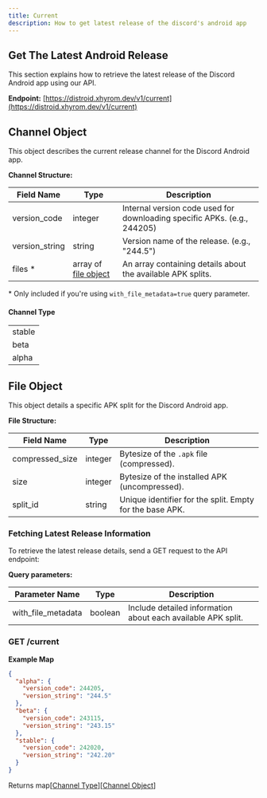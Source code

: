 ```yaml
---
title: Current
description: How to get latest release of the discord's android app
---
```


## Get The Latest Android Release

This section explains how to retrieve the latest release of the Discord Android app using our API.

**Endpoint:** [https://distroid.xhyrom.dev/v1/current](https://distroid.xhyrom.dev/v1/current)

## Channel Object

This object describes the current release channel for the Discord Android app.

**Channel Structure:**

| Field Name     | Type                                 | Description                                                              |
| -------------- | ------------------------------------ | ------------------------------------------------------------------------ |
| version_code   | integer                              | Internal version code used for downloading specific APKs. (e.g., 244205) |
| version_string | string                               | Version name of the release. (e.g., "244.5")            |
| files \*       | array of [file object](#file-object) | An array containing details about the available APK splits.              |

\* Only included if you're using `with_file_metadata=true` query parameter.

#### Channel Type

|        |
| ------ |
| stable |
| beta   |
| alpha  |

## File Object

This object details a specific APK split for the Discord Android app.

**File Structure:**

| Field Name      | Type    | Description                                              |
| --------------- | ------- | -------------------------------------------------------- |
| compressed_size | integer | Bytesize of the `.apk` file (compressed).       |
| size            | integer | Bytesize of the installed APK (uncompressed).       |
| split_id        | string  | Unique identifier for the split. Empty for the base APK. |

### Fetching Latest Release Information

To retrieve the latest release details, send a GET request to the API endpoint:

**Query parameters:**

| Parameter Name     | Type    | Description                                                  |
| ------------------ | ------- | ------------------------------------------------------------ |
| with_file_metadata | boolean | Include detailed information about each available APK split. |

### GET /current

**Example Map**

```json
{
  "alpha": {
    "version_code": 244205,
    "version_string": "244.5"
  },
  "beta": {
    "version_code": 243115,
    "version_string": "243.15"
  },
  "stable": {
    "version_code": 242020,
    "version_string": "242.20"
  }
}
```

Returns map\[[Channel Type](#channel-type)\]\[[Channel Object](#channel-object)\]
